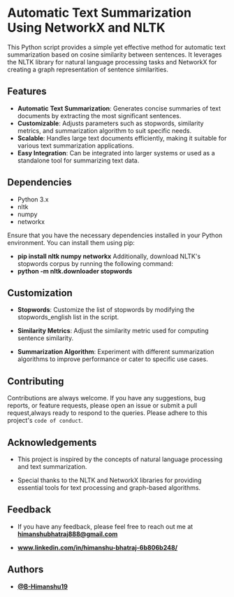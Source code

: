 
# Automatic Text Summarization Using NetworkX and NLTK

This Python script provides a simple yet effective method for automatic text summarization based on cosine similarity between sentences. It leverages the NLTK library for natural language processing tasks and NetworkX for creating a graph representation of sentence similarities.



## Features


- **Automatic Text Summarization**: Generates concise summaries of text documents by extracting the most significant sentences.
- **Customizable**: Adjusts parameters such as stopwords, similarity metrics, and summarization algorithm to suit specific needs.
- **Scalable**: Handles large text documents efficiently, making it suitable for various text summarization applications.
- **Easy Integration**: Can be integrated into larger systems or used as a standalone tool for summarizing text data.



## Dependencies

- Python 3.x
- nltk
- numpy
- networkx

Ensure that you have the necessary dependencies installed in your Python environment. You can install them using pip:


- **pip install nltk numpy networkx**
Additionally, download NLTK's stopwords corpus by running the following command:
- **python -m nltk.downloader stopwords**

## Customization

- **Stopwords**: Customize the list of stopwords by modifying the stopwords_english list in the script.

- **Similarity Metrics**: Adjust the similarity metric used for computing sentence similarity.

- **Summarization Algorithm**: Experiment with different summarization algorithms to improve performance or cater to specific use cases.
## Contributing

Contributions are always welcome. If you have any suggestions, bug reports, or feature requests, please open an issue or submit a pull request,always ready to respond to the queries.
Please adhere to this project's `code of conduct`.


## Acknowledgements
- This project is inspired by the concepts of natural language processing and text summarization.

- Special thanks to the NLTK and NetworkX libraries for providing essential tools for text processing and graph-based algorithms.

## Feedback

- If you have any feedback, please feel free to reach out me at **himanshubhatraj888@gmail.com**

- **www.linkedin.com/in/himanshu-bhatraj-6b806b248/**


## Authors

- [**@B-Himanshu19**](https://github.com/B-Himanshu19)

